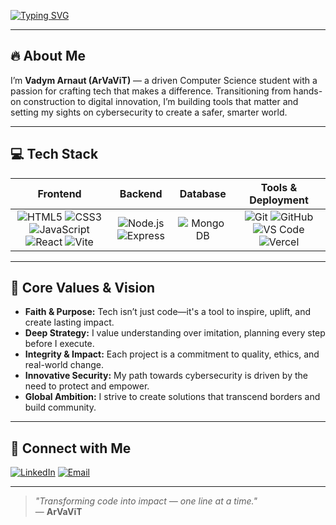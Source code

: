 [![Typing SVG](https://readme-typing-svg.demolab.com?font=Fira+Code&size=28&color=00D7FE&center=true&vCenter=true&pause=1000&width=700&lines=Hi%2C+I'm+Vadym+%28ArVaViT%29;Building+Tech+with+Purpose)](https://git.io/typing-svg)

---

## 🔥 About Me

I’m **Vadym Arnaut (ArVaViT)** — a driven Computer Science student with a passion for crafting tech that makes a difference. Transitioning from hands-on construction to digital innovation, I’m building tools that matter and setting my sights on cybersecurity to create a safer, smarter world.

---

## 💻 Tech Stack

| **Frontend** | **Backend** | **Database** | **Tools & Deployment** |
|:------------:|:-----------:|:------------:|:------------------------:|
| ![HTML5](https://img.shields.io/badge/HTML5-001F3F?style=for-the-badge&logo=html5&logoColor=white) ![CSS3](https://img.shields.io/badge/CSS3-001F3F?style=for-the-badge&logo=css3&logoColor=white) ![JavaScript](https://img.shields.io/badge/JavaScript-001F3F?style=for-the-badge&logo=javascript&logoColor=white) ![React](https://img.shields.io/badge/React-00D7FE?style=for-the-badge&logo=react&logoColor=white) ![Vite](https://img.shields.io/badge/Vite-00D7FE?style=for-the-badge&logo=vite&logoColor=white) | ![Node.js](https://img.shields.io/badge/Node.js-001F3F?style=for-the-badge&logo=node.js&logoColor=white) ![Express](https://img.shields.io/badge/Express-001F3F?style=for-the-badge&logo=express&logoColor=white) | ![MongoDB](https://img.shields.io/badge/MongoDB-00D7FE?style=for-the-badge&logo=mongodb&logoColor=white) | ![Git](https://img.shields.io/badge/Git-FF4136?style=for-the-badge&logo=git&logoColor=white) ![GitHub](https://img.shields.io/badge/GitHub-FF4136?style=for-the-badge&logo=github&logoColor=white) ![VS Code](https://img.shields.io/badge/VS_Code-FF4136?style=for-the-badge&logo=visual-studio-code&logoColor=white) ![Vercel](https://img.shields.io/badge/Vercel-FF4136?style=for-the-badge&logo=vercel&logoColor=white) |

---

## 🌟 Core Values & Vision

- **Faith & Purpose:** Tech isn’t just code—it's a tool to inspire, uplift, and create lasting impact.
- **Deep Strategy:** I value understanding over imitation, planning every step before I execute.
- **Integrity & Impact:** Each project is a commitment to quality, ethics, and real-world change.
- **Innovative Security:** My path towards cybersecurity is driven by the need to protect and empower.
- **Global Ambition:** I strive to create solutions that transcend borders and build community.

---

## 🔗 Connect with Me

[![LinkedIn](https://img.shields.io/badge/LinkedIn-001F3F?style=for-the-badge&logo=linkedin&logoColor=white)](https://www.linkedin.com/in/vadymarnaut/)
[![Email](https://img.shields.io/badge/Email-FF4136?style=for-the-badge&logo=gmail&logoColor=white)](mailto:your@email.com)

---

> _"Transforming code into impact — one line at a time."_  
> — **ArVaViT**
